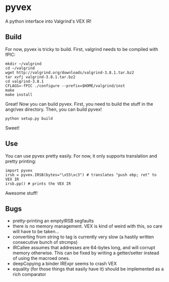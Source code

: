 # pyvex

A python interface into Valgrind's VEX IR!

## Build

For now, pyvex is tricky to build. First, valgrind needs to be compiled with fPIC:

	mkdir ~/valgrind
	cd ~/valgrind
	wget http://valgrind.org/downloads/valgrind-3.8.1.tar.bz2
	tar xvfj valgrind-3.8.1.tar.bz2
	cd valgrind-3.8.1
	CFLAGS=-fPIC ./configure --prefix=$HOME/valgrind/inst
	make
	make install

Great! Now you can build pyvex. First, you need to build the stuff in the angr/vex directory. Then, you can build pyvex!

	python setup.py build

Sweet!

## Use

You can use pyvex pretty easily. For now, it only supports translation and pretty printing:

	import pyvex
	irsb = pyvex.IRSB(bytes="\x55\xc3") # translates "push ebp; ret" to VEX IR
	irsb.pp() # prints the VEX IR

Awesome stuff!

## Bugs

- pretty-printing an emptyIRSB segfaults
- there is no memory management. VEX is kind of weird with this, so care will have to be taken...
- converting from string to tag is currently very slow (a hastily written consecutive bunch of strcmps)
- IRCallee assumes that addresses are 64-bytes long, and will corrupt memory otherwise. This can be fixed by writing a getter/setter instead of using the macroed ones.
- deepCopying a binder IRExpr seems to crash VEX
- equality (for those things that easily have it) should be implemented as a rich comparator
